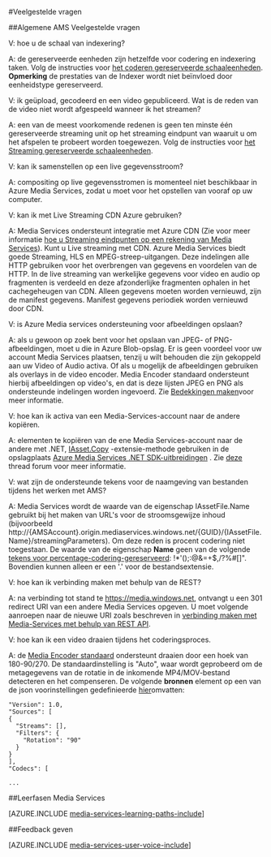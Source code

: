<properties 
    pageTitle="Veelgestelde vragen | Microsoft Azure" 
    description="Veelgestelde vragen (FAQ's)" 
    services="media-services" 
    documentationCenter="" 
    authors="Juliako" 
    manager="erikre" 
    editor=""/>

<tags 
    ms.service="media-services" 
    ms.workload="media" 
    ms.tgt_pltfrm="na" 
    ms.devlang="na" 
    ms.topic="article" 
    ms.date="09/19/2016" 
    ms.author="juliako"/>


#<a name="frequently-asked-questions"></a>Veelgestelde vragen

##<a name="general-ams-faqs"></a>Algemene AMS Veelgestelde vragen

V: hoe u de schaal van indexering?

A: de gereserveerde eenheden zijn hetzelfde voor codering en indexering taken. Volg de instructies voor [het coderen gereserveerde schaaleenheden](media-services-scale-media-processing-overview.md). **Opmerking** de prestaties van de Indexer wordt niet beïnvloed door eenheidstype gereserveerd.

V: ik geüpload, gecodeerd en een video gepubliceerd. Wat is de reden van de video niet wordt afgespeeld wanneer ik het streamen?

A: een van de meest voorkomende redenen is geen ten minste één gereserveerde streaming unit op het streaming eindpunt van waaruit u om het afspelen te probeert worden toegewezen.  Volg de instructies voor [het Streaming gereserveerde schaaleenheden](media-services-portal-scale-streaming-endpoints.md).

V: kan ik samenstellen op een live gegevensstroom?

A: compositing op live gegevensstromen is momenteel niet beschikbaar in Azure Media Services, zodat u moet voor het opstellen van vooraf op uw computer.

V: kan ik met Live Streaming CDN Azure gebruiken?

A: Media Services ondersteunt integratie met Azure CDN (Zie voor meer informatie [hoe u Streaming eindpunten op een rekening van Media Services](media-services-portal-manage-streaming-endpoints.md)).  Kunt u Live streaming met CDN. Azure Media Services biedt goede Streaming, HLS en MPEG-streep-uitgangen. Deze indelingen alle HTTP gebruiken voor het overbrengen van gegevens en voordelen van de HTTP. In de live streaming van werkelijke gegevens voor video en audio op fragmenten is verdeeld en deze afzonderlijke fragmenten ophalen in het cachegeheugen van CDN. Alleen gegevens moeten worden vernieuwd, zijn de manifest gegevens. Manifest gegevens periodiek worden vernieuwd door CDN.

V: is Azure Media services ondersteuning voor afbeeldingen opslaan?

A: als u gewoon op zoek bent voor het opslaan van JPEG- of PNG-afbeeldingen, moet u die in Azure Blob-opslag. Er is geen voordeel voor uw account Media Services plaatsen, tenzij u wilt behouden die zijn gekoppeld aan uw Video of Audio activa. Of als u mogelijk de afbeeldingen gebruiken als overlays in de video encoder. Media Encoder standaard ondersteunt hierbij afbeeldingen op video's, en dat is deze lijsten JPEG en PNG als ondersteunde indelingen worden ingevoerd. Zie [Bedekkingen maken](media-services-custom-mes-presets-with-dotnet.md#overlay)voor meer informatie.

V: hoe kan ik activa van een Media-Services-account naar de andere kopiëren.

A: elementen te kopiëren van de ene Media Services-account naar de andere met .NET, [IAsset.Copy](https://github.com/Azure/azure-sdk-for-media-services-extensions/blob/dev/MediaServices.Client.Extensions/IAssetExtensions.cs#L354) -extensie-methode gebruiken in de opslagplaats [Azure Media Services .NET SDK-uitbreidingen](https://github.com/Azure/azure-sdk-for-media-services-extensions/) . Zie [deze](https://social.msdn.microsoft.com/Forums/azure/28912d5d-6733-41c1-b27d-5d5dff2695ca/migrate-media-services-across-subscription?forum=MediaServices) thread forum voor meer informatie.

V: wat zijn de ondersteunde tekens voor de naamgeving van bestanden tijdens het werken met AMS?

A: Media Services wordt de waarde van de eigenschap IAssetFile.Name gebruikt bij het maken van URL's voor de stroomsgewijze inhoud (bijvoorbeeld http://{AMSAccount}.origin.mediaservices.windows.net/{GUID}/{IAssetFile.Name}/streamingParameters). Om deze reden is procent codering niet toegestaan. De waarde van de eigenschap **Name** geen van de volgende [tekens voor percentage-codering-gereserveerd](http://en.wikipedia.org/wiki/Percent-encoding#Percent-encoding_reserved_characters): !*'();:@&=+$,/?%#[]". Bovendien kunnen alleen er een '.' voor de bestandsextensie.


V: hoe kan ik verbinding maken met behulp van de REST?

A: na verbinding tot stand te https://media.windows.net, ontvangt u een 301 redirect URI van een andere Media Services opgeven. U moet volgende aanroepen naar de nieuwe URI zoals beschreven in [verbinding maken met Media-Services met behulp van REST API](media-services-rest-connect-programmatically.md). 


V: hoe kan ik een video draaien tijdens het coderingsproces.

A: de [Media Encoder standaard](media-services-dotnet-encode-with-media-encoder-standard.md) ondersteunt draaien door een hoek van 180-90/270. De standaardinstelling is "Auto", waar wordt geprobeerd om de metagegevens van de rotatie in de inkomende MP4/MOV-bestand detecteren en het compenseren. De volgende **bronnen** element op een van de json voorinstellingen gedefinieerde [hier](http://msdn.microsoft.com/library/azure/mt269960.aspx)omvatten:
    
    "Version": 1.0,
    "Sources": [
    {
      "Streams": [],
      "Filters": {
        "Rotation": "90"
      }
    }
    ],
    "Codecs": [
    
    ...




##<a name="media-services-learning-paths"></a>Leerfasen Media Services

[AZURE.INCLUDE [media-services-learning-paths-include](../../includes/media-services-learning-paths-include.md)]

##<a name="provide-feedback"></a>Feedback geven

[AZURE.INCLUDE [media-services-user-voice-include](../../includes/media-services-user-voice-include.md)]
